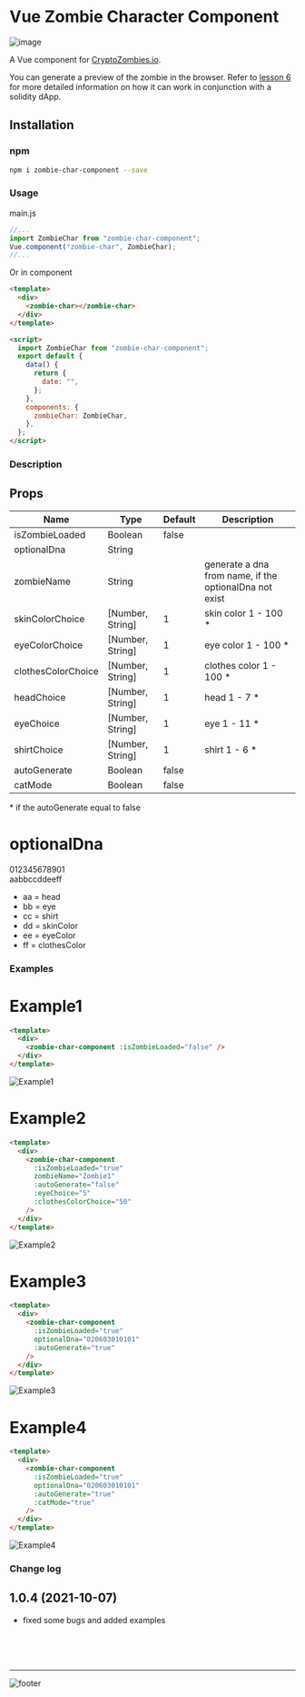 # Vue Zombie Character Component

![image](https://user-images.githubusercontent.com/1289797/38184554-1654a98c-367b-11e8-8620-655d88916c90.png)

A Vue component for [CryptoZombies.io](https://cryptoZombies.io).

You can generate a preview of the zombie in the browser.
Refer to [lesson 6](https://cryptoZombies.io/course) for more detailed information on how it can work in conjunction with a solidity dApp.

## Installation

### npm

```bash
npm i zombie-char-component --save
```

### Usage

main.js

```javascript
//...
import ZombieChar from "zombie-char-component";
Vue.component("zombie-char", ZombieChar);
//...
```

Or in component

```html
<template>
  <div>
    <zombie-char></zombie-char>
  </div>
</template>

<script>
  import ZombieChar from "zombie-char-component";
  export default {
    data() {
      return {
        date: "",
      };
    },
    components: {
      zombieChar: ZombieChar,
    },
  };
</script>
```

### Description

## Props

| Name               | Type             | Default | Description                                            |
| ------------------ | ---------------- | ------- | ------------------------------------------------------ |
| isZombieLoaded     | Boolean          | false   |                                                        |
| optionalDna        | String           |         |                                                        |
| zombieName         | String           |         | generate a dna from name, if the optionalDna not exist |
| skinColorChoice    | [Number, String] | 1       | skin color 1 - 100 \*                                  |
| eyeColorChoice     | [Number, String] | 1       | eye color 1 - 100 \*                                   |
| clothesColorChoice | [Number, String] | 1       | clothes color 1 - 100 \*                               |
| headChoice         | [Number, String] | 1       | head 1 - 7 \*                                          |
| eyeChoice          | [Number, String] | 1       | eye 1 - 11 \*                                          |
| shirtChoice        | [Number, String] | 1       | shirt 1 - 6 \*                                         |
| autoGenerate       | Boolean          | false   |                                                        |
| catMode            | Boolean          | false   |                                                        |

\* if the autoGenerate equal to false

# optionalDna

012345678901<br />
aabbccddeeff<br />

- aa = head
- bb = eye
- cc = shirt
- dd = skinColor
- ee = eyeColor
- ff = clothesColor

### Examples

# Example1

```html
<template>
  <div>
    <zombie-char-component :isZombieLoaded="false" />
  </div>
</template>
```

![Example1](https://user-images.githubusercontent.com/48379992/136317466-0c743a60-f090-4504-b479-069b0a2a2941.png)

# Example2

```html
<template>
  <div>
    <zombie-char-component
      :isZombieLoaded="true"
      zombieName="Zombie1"
      :autoGenerate="false"
      :eyeChoice="5"
      :clothesColorChoice="50"
    />
  </div>
</template>
```

![Example2](https://user-images.githubusercontent.com/48379992/136316964-f0b77640-ee86-4527-af43-3c3ab1df3997.png)

# Example3

```html
<template>
  <div>
    <zombie-char-component
      :isZombieLoaded="true"
      optionalDna="020603010101"
      :autoGenerate="true"
    />
  </div>
</template>
```

![Example3](https://user-images.githubusercontent.com/48379992/136317256-ceacfd95-2dce-425e-a4b2-4726993d3d12.png)

# Example4

```html
<template>
  <div>
    <zombie-char-component
      :isZombieLoaded="true"
      optionalDna="020603010101"
      :autoGenerate="true"
      :catMode="true"
    />
  </div>
</template>
```

![Example4](https://user-images.githubusercontent.com/48379992/136317323-d2420122-2455-49a9-a6ef-fe3d38aacfae.png)

### Change log

## 1.0.4 (2021-10-07)

- fixed some bugs and added examples

<br />
<br />
<br />
<hr />

![footer](https://user-images.githubusercontent.com/48379992/136317416-fac417d0-ea87-433f-a9cf-f62b92c65c2a.png)
